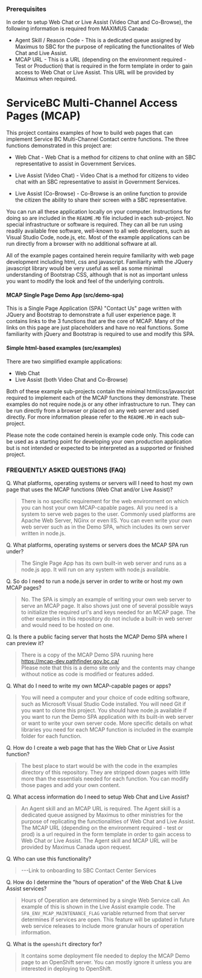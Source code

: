 ### Prerequisites

In order to setup Web Chat or Live Assist (Video Chat and Co-Browse), the following information is required from MAXIMUS Canada:
- Agent Skill / Reason Code - This is a dedicated queue assigned by Maximus to SBC for the purpose of replicating the functionalites of Web Chat and Live Assist.
- MCAP URL - This is a URL (depending on the environment required - Test or Production) that is required in the form template in order to gain access to Web Chat or Live Assist. This URL will be provided by Maximus when required.

# ServiceBC Multi-Channel Access Pages (MCAP)

This project contains examples of how to build web pages that can implement Service BC Multi-Channel Contact centre functions. The three functions demonstrated in this project are:
- Web Chat - Web Chat is a method for citizens to chat online with an SBC representative to assist in Government Services.

- Live Assist (Video Chat) - Video Chat is a method for citizens to video chat with an SBC representative to assist in Government Services.

- Live Assist (Co-Browse) - Co-Browse is an online function to provide the citizen the ability to share their screen with a SBC representative.

You can run all these application locally on your computer. Instructions for doing so are included in the `README.MD` file included in each sub-project.  No special infrastructure or software is required. They can all be run using readily available free software, well-known to all web developers, such as Visual Studio Code, node.js, etc.  Most of the example applications can be run directly from a browser with no additional software at all.

All of the example pages contained herein require familiarity with web page development including html, css and javascript.  Familiarity with the JQuery javascript library would be very useful as well as some minimal understanding of Bootstrap CSS, although that is not as important unless you want to modify the look and feel of the underlying controls.

#### MCAP Single Page Demo App (src/demo-spa)
  This is a Single Page Application (SPA) "Contact Us" page written with JQuery and Bootstrap to demonstrate a full user experience page.  It contains links to the 3 functions that are the core of MCAP.  Many of the links on this page are just placeholders and have no real functions.  Some familiarity with jQuery and Bootstrap is required to use and modify this SPA.



  #### Simple html-based examples (src/examples)
  There are two simplified example applications:
  - Web Chat
  - Live Assist (both Video Chat and Co-Browse)

Both of these example sub-projects contain the minimal html/css/javascript required to implement each of the MCAP functions they demonstrate.  These examples do not require node.js or any other infrastructure to run.  They can be run directly from a browser or placed on any web server and used directly.  For more information please refer to the `README.MD` in each sub-project.


Please note the code contained herein is example code only. This code can be used as a starting 
point for developing your own production application but is not intended or expected to be 
interpreted as a supported or finished project. 


### FREQUENTLY ASKED QUESTIONS (FAQ) 

Q. What platforms, operating systems or servers will I need to host my own page that uses the MCAP functions (Web Chat and/or Live Assist)?

>There is no specific requirement for the web environment on which you can host your own MCAP-capable pages.  All you need is a system to serve web pages to the user.  Commonly used platforms are Apache Web Server, NGinx or even IIS.  You can even write your own web server such as in the Demo SPA, which includes its own server written in node.js.

Q. What platforms, operating systems or servers does the MCAP SPA run under?

>The Single Page App has its own built-in web server and runs as a node.js app.  It will run on any system with node.js available.  

Q. So do I need to run a node.js server in order to write or host my own MCAP pages?

>No. The SPA is simply an example of writing your own web server to serve an MCAP page. It also shows just one of several possible ways to initialize the required url's and keys needed for an MCAP page. The other examples in this repository do not include a built-in web server and would need to be hosted on one.

Q. Is there a public facing server that hosts the MCAP Demo SPA where I can preview it?

>There is a copy of the MCAP Demo SPA ruuning here <br>
 https://mcap-dev.pathfinder.gov.bc.ca/ <br>
 Please note that this is a demo site only and the contents may change without notice as code is modified or features added.  

Q. What do I need to write my own MCAP-capable pages or apps?

>You will need a computer and your choice of code editing software, such as Microsoft Visual Studio Code installed. You will need Git if you want to clone this project. You should have node.js available if you want to run the Demo SPA application with its built-in web server or want to write your own server code. More specific details on what libraries you need for each MCAP function is included in the example folder for each function.

Q. How do I create a web page that has the Web Chat or Live Assist function?

>The best place to start would be with the code in the examples directory of this repository. They are stripped down pages with little more than the essentials needed for each function.  You can modify those pages and add your own content.

Q. What access information do I need to setup Web Chat and Live Assist?

>An Agent skill and an MCAP URL is required. The Agent skill is a dedicated queue assigned by Maximus to other ministries for the purpose of replicating the functionalities of Web Chat and Live Assist. The MCAP URL (depending on the environment required - test or prod) is a url required in the form template in order to gain access to Web Chat or Live Assist. 
The Agent skill and MCAP URL will be provided by Maximus Canada upon request.

Q. Who can use this functionality?

>---Link to onboarding to SBC Contact Center Services

Q. How do I determine the "hours of operation" of the Web Chat & Live Assist services?

>Hours of Operation are determined by a single Web Service call.  An example of this is shown in the Live Assist example code.  The `SPA_ENV_MCAP_MAINTENANCE_FLAG` variable returned from that server determines if services are open.  This feature will be updated in future web service releases to include more granular hours of operation information.

Q. What is the `openshift` directory for?

>It contains some deployment file needed to deploy the MCAP Demo page to an OpenShift server.  You can mostly ignore it unless you are interested in deploying to OpenShift.
